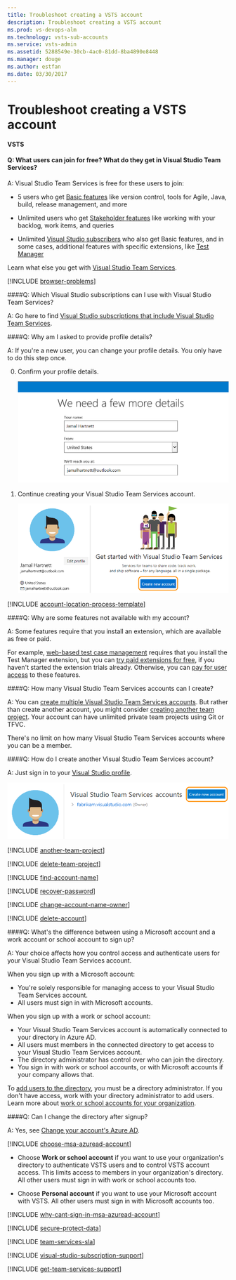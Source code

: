 ```yaml
---
title: Troubleshoot creating a VSTS account
description: Troubleshoot creating a VSTS account
ms.prod: vs-devops-alm
ms.technology: vsts-sub-accounts
ms.service: vsts-admin
ms.assetid: 5288549e-30cb-4ac0-81dd-8ba4890e8448
ms.manager: douge
ms.author: estfan
ms.date: 03/30/2017
---
```


#	Troubleshoot creating a VSTS account

**VSTS**


<a name="free-users"></a>
#### Q: What users can join for free?  What do they get in Visual Studio Team Services?

A: Visual Studio Team Services is free for these users to join:

* 5 users who get [Basic features](https://www.visualstudio.com/team-services/compare-features/) 
like version control, tools for Agile, Java, build, release management, and more 

* Unlimited users who get [Stakeholder features](https://www.visualstudio.com/team-services/compare-features/) 
like working with your backlog, work items, and queries

* Unlimited [Visual Studio subscribers](https://www.visualstudio.com/team-services/compare-features/) 
who also get Basic features, and in some cases, additional features with specific extensions, like 
[Test Manager](https://marketplace.visualstudio.com/items?itemName=ms.vss-testmanager-web)

 Learn what else you get with [Visual Studio Team Services](https://www.visualstudio.com/team-services/pricing/).



<a name="browser-problems"></a>

[!INCLUDE [browser-problems](../_shared/qa-browser-problems.md)]

####Q:  Which Visual Studio subscriptions can I use with Visual Studio Team Services?

A:	Go here to find 
[Visual Studio subscriptions that include Visual Studio Team Services](https://azure.microsoft.com/pricing/details/visual-studio-team-services/).

####Q:	Why am I asked to provide profile details?

A:	If you're a new user, you can change your profile details. 
You only have to do this step once. 

0.	Confirm your profile details. 

	![Confirm profile details](_img/sign-up-visual-studio-team-services/create-profile-msa.png)

0.	Continue creating your Visual Studio Team Services account.

	![Create your Visual Studio Team Services account](_img/sign-up-visual-studio-team-services/my-info-new-account.png)

<a name="account-location"></a>

[!INCLUDE [account-location-process-template](../_shared/qa-account-location-process-template.md)]

####Q:	Why are some features not available with my account?

A:	Some features require that you install an extension, 
which are available as free or paid. 

For example, [web-based test case management](https://marketplace.visualstudio.com/items?itemName=ms.vss-testmanager-web)
requires that you install the Test Manager extension, 
but you can [try paid extensions for free](../billing/try-additional-features-vs.md), 
if you haven't started the extension trials already. 
Otherwise, you can [pay for user access](https://www.visualstudio.com/get-started/marketplace/get-vsts-extensions) 
to these features.

####Q:	How many Visual Studio Team Services accounts can I create?

A:	You can [create multiple Visual Studio Team Services accounts](#create-another-account). 
But rather than create another account, you might consider 
[creating another team project](#another-team-project). 
Your account can have unlimited private team projects using Git or TFVC. 

There's no limit on how many Visual Studio Team Services accounts where you can be a member.  

<a name="create-another-account"></a>

####Q:	How do I create another Visual Studio Team Services account?

A:	Just sign in to your [Visual Studio profile](https://app.vsaex.visualstudio.com/profile/view).

![Create your Visual Studio Team Services account](_img/sign-up-visual-studio-team-services/my-info-account-list.png)

<a name="another-team-project"></a>

[!INCLUDE [another-team-project](../_shared/qa-another-team-project.md)]

[!INCLUDE [delete-team-project](../_shared/qa-delete-team-project.md)]

[!INCLUDE [find-account-name](../_shared/qa-find-account-name.md)]

[!INCLUDE [recover-password](../_shared/qa-recover-password.md)]

[!INCLUDE [change-account-name-owner](../_shared/qa-change-account-name-owner.md)]

[!INCLUDE [delete-account](../_shared/qa-delete-account.md)]

<a name="SignInAccountDifferences"></a>
####Q:	What's the difference between using a Microsoft account and a work account or school account to sign up?

A:	Your choice affects how you control access and 
authenticate users for your Visual Studio Team Services account.

When you sign up with a Microsoft account:

*	You're solely responsible for managing access 
to your Visual Studio Team Services account.
*	All users must sign in with Microsoft accounts.

When you sign up with a work or school account:

*	Your Visual Studio Team Services account is 
automatically connected to your directory in Azure AD.
*	All users must members in the connected directory 
to get access to your Visual Studio Team Services account.
*	The directory administrator has control over who can join the directory.
*	You sign in with work or school accounts, 
or with Microsoft accounts if your company allows that.

To [add users to the directory](https://docs.microsoft.com/azure/active-directory/active-directory-create-users), 
you must be a directory administrator. If you don't have access, 
work with your directory administrator to add users.
Learn more about 
[work or school accounts for your organization](https://docs.microsoft.com/azure/active-directory/sign-up-organization).

<a name="ChangeDirectory"></a>
####Q:	Can I change the directory after signup?

A:	Yes, see [Change your account's Azure AD](change-azure-active-directory-vsts-account.md).

<a name="ChooseOrgAcctMSAcct"></a>

[!INCLUDE [choose-msa-azuread-account](../_shared/qa-choose-msa-azuread-account.md)]

*	Choose **Work or school account** if you want to use your organization's directory 
to authenticate VSTS users and to control VSTS account access. 
This limits access to members in your organization's directory. 
All other users must sign in with work or school accounts too. 

*	Choose **Personal account** if you want to use your Microsoft account with VSTS. 
All other users must sign in with Microsoft accounts too.

[!INCLUDE [why-cant-sign-in-msa-azuread-account](../_shared/qa-why-cant-sign-in-msa-azuread-account.md)]

[!INCLUDE [secure-protect-data](../_shared/qa-secure-protect-data.md)]

[!INCLUDE [team-services-sla](../_shared/qa-vsts-sla.md)]

<a name="get-support"></a>

[!INCLUDE [visual-studio-subscription-support](../_shared/qa-visual-studio-subscription-support.md)]

[!INCLUDE [get-team-services-support](../_shared/qa-get-vsts-support.md)]
